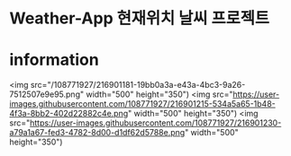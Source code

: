 # Weather-App 현재위치 날씨 프로젝트
# information
<img src="/108771927/216901181-19bb0a3a-e43a-4bc3-9a26-7512507e9e95.png" width="500" height="350")
<img src="https://user-images.githubusercontent.com/108771927/216901215-534a5a65-1b48-4f3a-8bb2-402d22882c4e.png" width="500" height="350")
<img src="https://user-images.githubusercontent.com/108771927/216901230-a79a1a67-fed3-4782-8d00-d1df62d5788e.png" width="500" height="350")
